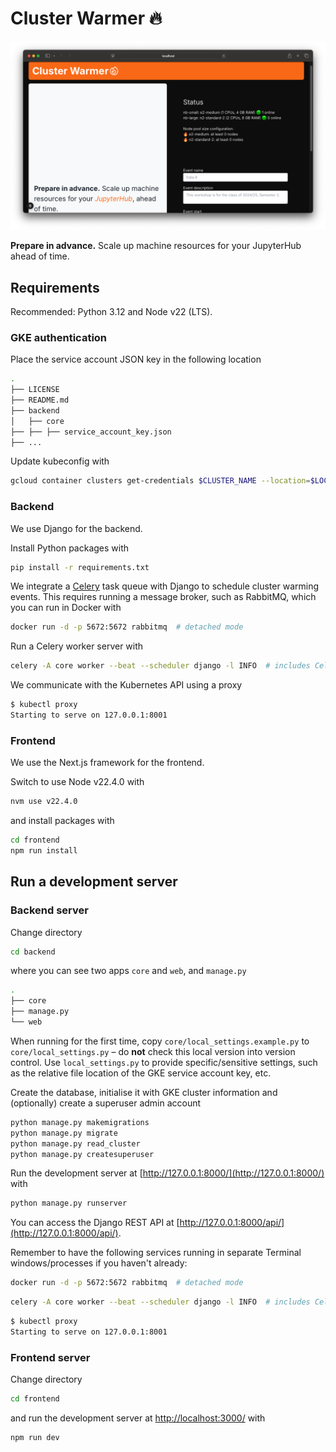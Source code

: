 # Cluster Warmer 🔥

![Screenshot of app](demo.png)

**Prepare in advance.** Scale up machine resources for your JupyterHub ahead of time.

## Requirements

Recommended: Python 3.12 and Node v22 (LTS).

### GKE authentication

Place the service account JSON key in the following location

```bash
.
├── LICENSE
├── README.md
├── backend
│   ├── core
├── ├── ├── service_account_key.json
├── ...
```

Update kubeconfig with

```bash
gcloud container clusters get-credentials $CLUSTER_NAME --location=$LOCATION
```

### Backend

We use Django for the backend.

Install Python packages with

```bash
pip install -r requirements.txt
```

We integrate a [Celery](https://docs.celeryq.dev/en/stable/index.html) task queue with Django to schedule cluster warming events. This requires running a message broker, such as RabbitMQ, which you can run in Docker with

```bash
docker run -d -p 5672:5672 rabbitmq  # detached mode
```

Run a Celery worker server with

```bash
celery -A core worker --beat --scheduler django -l INFO  # includes Celery beat
```

We communicate with the Kubernetes API using a proxy

```bash
$ kubectl proxy
Starting to serve on 127.0.0.1:8001
```

### Frontend

We use the Next.js framework for the frontend.

Switch to use Node v22.4.0 with

```bash
nvm use v22.4.0
```

and install packages with

```bash
cd frontend
npm run install
```

## Run a development server

### Backend server

Change directory

```bash
cd backend
```

where you can see two apps `core` and `web`, and `manage.py`

```bash
.
├── core
├── manage.py
└── web
```

When running for the first time, copy `core/local_settings.example.py` to `core/local_settings.py` – do **not** check this local version into version control. Use `local_settings.py` to provide specific/sensitive settings, such as the relative file location of the GKE service account key, etc.

Create the database, initialise it with GKE cluster information and (optionally) create a superuser admin account

```bash
python manage.py makemigrations
python manage.py migrate
python manage.py read_cluster
python manage.py createsuperuser
```

Run the development server at [http://127.0.0.1:8000/](http://127.0.0.1:8000/) with

```bash
python manage.py runserver
```

You can access the Django REST API at [http://127.0.0.1:8000/api/](http://127.0.0.1:8000/api/).

Remember to have the following services running in separate Terminal windows/processes if you haven't already:

```bash
docker run -d -p 5672:5672 rabbitmq  # detached mode
```

```bash
celery -A core worker --beat --scheduler django -l INFO  # includes Celery beat
```

```bash
$ kubectl proxy
Starting to serve on 127.0.0.1:8001
```

### Frontend server

Change directory

```bash
cd frontend
```

and run the development server at [http://localhost:3000/](http://localhost:3000/) with

```bash
npm run dev
```

